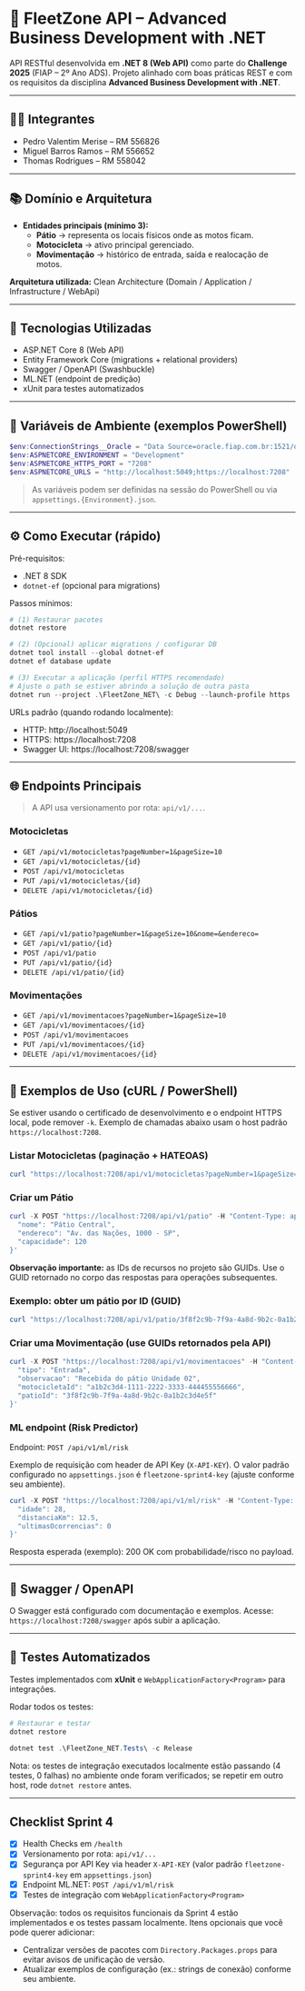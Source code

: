 # 🛵 FleetZone API – Advanced Business Development with .NET

API RESTful desenvolvida em **.NET 8 (Web API)** como parte do **Challenge 2025** (FIAP – 2º Ano ADS).
Projeto alinhado com boas práticas REST e com os requisitos da disciplina **Advanced Business Development with .NET**.

---

## 👨‍💻 Integrantes
- Pedro Valentim Merise – RM 556826
- Miguel Barros Ramos – RM 556652
- Thomas Rodrigues – RM 558042

---

## 📚 Domínio e Arquitetura

- **Entidades principais (mínimo 3):**
  - **Pátio** → representa os locais físicos onde as motos ficam.
  - **Motocicleta** → ativo principal gerenciado.
  - **Movimentação** → histórico de entrada, saída e realocação de motos.

**Arquitetura utilizada:** Clean Architecture (Domain / Application / Infrastructure / WebApi)

---

## 🚀 Tecnologias Utilizadas
- ASP.NET Core 8 (Web API)
- Entity Framework Core (migrations + relational providers)
- Swagger / OpenAPI (Swashbuckle)
- ML.NET (endpoint de predição)
- xUnit para testes automatizados

---

## 🔧 Variáveis de Ambiente (exemplos PowerShell)

```powershell
$env:ConnectionStrings__Oracle = "Data Source=oracle.fiap.com.br:1521/orcl;User ID=RM556652;Password=123456;"
$env:ASPNETCORE_ENVIRONMENT = "Development"
$env:ASPNETCORE_HTTPS_PORT = "7208"
$env:ASPNETCORE_URLS = "http://localhost:5049;https://localhost:7208"
```

> As variáveis podem ser definidas na sessão do PowerShell ou via `appsettings.{Environment}.json`.

---

## ⚙️ Como Executar (rápido)

Pré-requisitos:
- .NET 8 SDK
- `dotnet-ef` (opcional para migrations)

Passos mínimos:

```powershell
# (1) Restaurar pacotes
dotnet restore

# (2) (Opcional) aplicar migrations / configurar DB
dotnet tool install --global dotnet-ef
dotnet ef database update

# (3) Executar a aplicação (perfil HTTPS recomendado)
# Ajuste o path se estiver abrindo a solução de outra pasta
dotnet run --project .\FleetZone_NET\ -c Debug --launch-profile https
```

URLs padrão (quando rodando localmente):
- HTTP: http://localhost:5049
- HTTPS: https://localhost:7208
- Swagger UI: https://localhost:7208/swagger

---

## 🌐 Endpoints Principais

> A API usa versionamento por rota: `api/v1/...`.

### Motocicletas
- `GET /api/v1/motocicletas?pageNumber=1&pageSize=10`
- `GET /api/v1/motocicletas/{id}`
- `POST /api/v1/motocicletas`
- `PUT /api/v1/motocicletas/{id}`
- `DELETE /api/v1/motocicletas/{id}`

### Pátios
- `GET /api/v1/patio?pageNumber=1&pageSize=10&nome=&endereco=`
- `GET /api/v1/patio/{id}`
- `POST /api/v1/patio`
- `PUT /api/v1/patio/{id}`
- `DELETE /api/v1/patio/{id}`

### Movimentações
- `GET /api/v1/movimentacoes?pageNumber=1&pageSize=10`
- `GET /api/v1/movimentacoes/{id}`
- `POST /api/v1/movimentacoes`
- `PUT /api/v1/movimentacoes/{id}`
- `DELETE /api/v1/movimentacoes/{id}`

---

## 📌 Exemplos de Uso (cURL / PowerShell)

Se estiver usando o certificado de desenvolvimento e o endpoint HTTPS local, pode remover `-k`. Exemplo de chamadas abaixo usam o host padrão `https://localhost:7208`.

### Listar Motocicletas (paginação + HATEOAS)

```powershell
curl "https://localhost:7208/api/v1/motocicletas?pageNumber=1&pageSize=2"
```

### Criar um Pátio

```powershell
curl -X POST "https://localhost:7208/api/v1/patio" -H "Content-Type: application/json" -d '{
  "nome": "Pátio Central",
  "endereco": "Av. das Nações, 1000 - SP",
  "capacidade": 120
}'
```

**Observação importante:** as IDs de recursos no projeto são GUIDs. Use o GUID retornado no corpo das respostas para operações subsequentes.

### Exemplo: obter um pátio por ID (GUID)

```powershell
curl "https://localhost:7208/api/v1/patio/3f8f2c9b-7f9a-4a8d-9b2c-0a1b2c3d4e5f"
```

### Criar uma Movimentação (use GUIDs retornados pela API)

```powershell
curl -X POST "https://localhost:7208/api/v1/movimentacoes" -H "Content-Type: application/json" -d '{
  "tipo": "Entrada",
  "observacao": "Recebida do pátio Unidade 02",
  "motocicletaId": "a1b2c3d4-1111-2222-3333-444455556666",
  "patioId": "3f8f2c9b-7f9a-4a8d-9b2c-0a1b2c3d4e5f"
}'
```

### ML endpoint (Risk Predictor)

Endpoint: `POST /api/v1/ml/risk`

Exemplo de requisição com header de API Key (`X-API-KEY`). O valor padrão configurado no `appsettings.json` é `fleetzone-sprint4-key` (ajuste conforme seu ambiente).

```powershell
curl -X POST "https://localhost:7208/api/v1/ml/risk" -H "Content-Type: application/json" -H "X-API-KEY: fleetzone-sprint4-key" -d '{
  "idade": 28,
  "distanciaKm": 12.5,
  "ultimasOcorrencias": 0
}'
```

Resposta esperada (exemplo): 200 OK com probabilidade/risco no payload.

---

## 📖 Swagger / OpenAPI

O Swagger está configurado com documentação e exemplos. Acesse: `https://localhost:7208/swagger` após subir a aplicação.

---

## 🧪 Testes Automatizados

Testes implementados com **xUnit** e `WebApplicationFactory<Program>` para integrações.

Rodar todos os testes:

```powershell
# Restaurar e testar
dotnet restore

dotnet test .\FleetZone_NET.Tests\ -c Release
```

Nota: os testes de integração executados localmente estão passando (4 testes, 0 falhas) no ambiente onde foram verificados; se repetir em outro host, rode `dotnet restore` antes.

---

## Checklist Sprint 4

- [x] Health Checks em `/health`
- [x] Versionamento por rota: `api/v1/...`
- [x] Segurança por API Key via header `X-API-KEY` (valor padrão `fleetzone-sprint4-key` em `appsettings.json`)
- [x] Endpoint ML.NET: `POST /api/v1/ml/risk`
- [x] Testes de integração com `WebApplicationFactory<Program>`

Observação: todos os requisitos funcionais da Sprint 4 estão implementados e os testes passam localmente. Itens opcionais que você pode querer adicionar:
- Centralizar versões de pacotes com `Directory.Packages.props` para evitar avisos de unificação de versão.
- Atualizar exemplos de configuração (ex.: strings de conexão) conforme seu ambiente.
